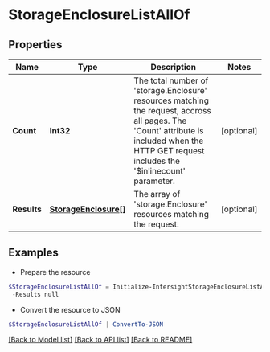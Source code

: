 # StorageEnclosureListAllOf
## Properties

Name | Type | Description | Notes
------------ | ------------- | ------------- | -------------
**Count** | **Int32** | The total number of &#39;storage.Enclosure&#39; resources matching the request, accross all pages. The &#39;Count&#39; attribute is included when the HTTP GET request includes the &#39;$inlinecount&#39; parameter. | [optional] 
**Results** | [**StorageEnclosure[]**](StorageEnclosure.md) | The array of &#39;storage.Enclosure&#39; resources matching the request. | [optional] 

## Examples

- Prepare the resource
```powershell
$StorageEnclosureListAllOf = Initialize-IntersightStorageEnclosureListAllOf  -Count null `
 -Results null
```

- Convert the resource to JSON
```powershell
$StorageEnclosureListAllOf | ConvertTo-JSON
```

[[Back to Model list]](../README.md#documentation-for-models) [[Back to API list]](../README.md#documentation-for-api-endpoints) [[Back to README]](../README.md)

